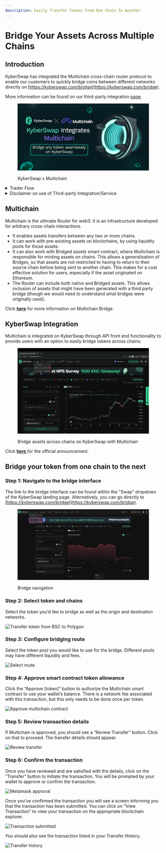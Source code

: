 ```yaml
---
description: Easily Transfer Tokens From One Chain To Another
---
```


# Bridge Your Assets Across Multiple Chains

## Introduction

KyberSwap has integrated the Multichain cross-chain router protocol to enable our customers to quickly bridge coins between different networks directly on [https://kyberswap.com/bridge](https://kyberswap.com/bridge).

More information can be found on our third-party integration [page](../../../reference/third-party-integrations.md).

<figure><img src="../../../.gitbook/assets/Kyber Multichain.png" alt=""><figcaption><p>KyberSwap x Multichain</p></figcaption></figure>

<details>

<summary>Trader Flow</summary>

1. [Connect Your Wallet ](connect-your-wallet.md)
2. [Switching Networks ](selecting-preferred-network.md)
3. Get Tokens
   * [Get Crypto With Fiat](get-crypto-with-fiat.md)&#x20;
   * **Bridge Your Assets Across Multiple Chains** **<-**
4. Swap Tokens
   * [Instantly Swap At The Best Rates ](instantly-swap-at-the-best-rates.md)
   * [Swap At Your Preferred Rates ](trade-at-your-preferred-rates.md)
   * [Swap Between Different Tokens Across Chains](swap-between-different-tokens-across-chains.md)

</details>

<details>

<summary>Disclaimer on use of Third-party Integration/Service</summary>

For ease of communication, KyberSwap is referred to as "we" in this disclaimer. Any natural persons or other entities who engages in any activities on KyberSwap shall be considered as the user of KyberSwap, and is referred to as "you" in the disclaimer. We hereby remind you of the risks involved in using third-party services (referred to herein as “third-party services”).

1. Your use of any third-party services on KyberSwap is your personal decision and we have no control over it.
2. We are not responsible for the audit of any third-party services, nor do we make any commitments or guarantees on the validity, accuracy, correctness, reliability, quality, stability, completeness and/or timeliness of the technology and information involved in such third-party services and their associated services.
3. You are solely responsible for all outcomes arising from your choice to use the third-party services and their associated services.
4. You shall make your own judgement and evaluation as to whether any third-party services and its associated services comply with the applicable laws, regulations and relevant policy requirements of your jurisdiction. We do not provide any recommendation and opinions on this subject apart from recommending you to strictly abide by the laws and regulations of your jurisdiction.
5. Outcomes and occurrences which arise out of your use of any third-party services, including but not limited to legal issues, contract liability issues, and economic loss issues, shall be resolved between you and the relevant third-party services. We are not responsible for the resolution of any outcomes or disputes arising from your choice to use the third-party services.
6. We will not share any information with any third-party services unless under your consent. Once we receive your consent, you shall be solely responsible for all legal liabilities and disputes resulting from any third-party services access to your personal information and such labilities and disputes shall be resolved between you and the relevant third-party services.

**Our provision of access to third-party services on KyberSwap does not amount to any kind of recommendation, endorsement, or advice to use any third-party services or its associated services.**

</details>

## Multichain

Multichain is the ultimate Router for web3. It is an infrastructure developed for arbitrary cross-chain interactions.

* It enables assets transfers between any two or more chains.
* It can work with pre-existing assets on blockchains, by using liquidity pools for those assets.
* It can also work with Bridged assets smart contract, where Multichain is responsible for minting assets on chains. This allows a generalisation of Bridges, so that assets are not restricted to having to return to their source chain before being sent to another chain. This makes for a cost effective solution for users, especially if the asset originated on Ethereum.
* The Router can include both native and Bridged assets. This allows inclusion of assets that might have been generated with a third party bridge (though we would need to understand what bridges were originally used).

Click [**here**](https://docs.multichain.org/getting-started/introduction) for more information on Multichain Bridge.

## KyberSwap Integration

Multichain is integrated on KyberSwap through API front end functionality to provide users with an option to easily bridge tokens across chains.

<figure><img src="../../../.gitbook/assets/image (40).png" alt=""><figcaption><p>Bridge assets across chains on KyberSwap with Multichain</p></figcaption></figure>

Click [**here**](https://docs.multichain.org/getting-started/introduction)[ ](https://blog.kyber.network/kyberswap-launches-multichain-integration-39e12c42fb73)for the official announcement.

## Bridge your token from one chain to the next

### **Step 1**: Navigate to the bridge interface

The link to the bridge interface can be found within the "Swap" dropdown of the KyberSwap landing page. Alternatively, you can go directly to [https://kyberswap.com/bridge](https://kyberswap.com/bridge).

<figure><img src="../../../.gitbook/assets/image (16) (1) (1).png" alt=""><figcaption><p>Bridge navigation</p></figcaption></figure>

### **Step 2**: Select token and chains

Select the token you’d like to bridge as well as the origin and destination networks.

![Transfer token from BSC to Polygon](https://support.kyberswap.com/hc/article\_attachments/14001341138969)

### **Step 3**: Configure bridging route

Select the token pool you would like to use for the bridge. Different pools may have different liquidity and fees.

![Select route](https://support.kyberswap.com/hc/article\_attachments/14001360263577)

### **Step 4**: Approve smart contract token allowance

Click the “Approve \[token]” button to authorize the Multichain smart contract to use your wallet’s balance. There is a network fee associated with this transaction, but this only needs to be done once per token.

![Approve multichain contract](https://support.kyberswap.com/hc/article\_attachments/14001341345049)

### **Step 5**: Review transaction details

If Multichain is approved, you should see a “Review Transfer” button. Click on that to proceed. The transfer details should appear.

![Review transfer](https://support.kyberswap.com/hc/article\_attachments/14001360470041)

### **Step 6**: Confirm the transaction

Once you have reviewed and are satisfied with the details, click on the “Transfer” button to initiate the transaction. You will be prompted by your wallet to approve or confirm the transaction.

![Metamask approval](https://support.kyberswap.com/hc/article\_attachments/14001360628633)

Once you’ve confirmed the transaction you will see a screen informing you that the transaction has been submitted. You can click on “View Transaction” to view your transaction on the appropriate blockchain explorer.

![Transaction submitted](https://support.kyberswap.com/hc/article\_attachments/14001360648473)

You should also see the transaction listed in your Transfer History.

![Transfer history](https://support.kyberswap.com/hc/article\_attachments/14001485321241)
